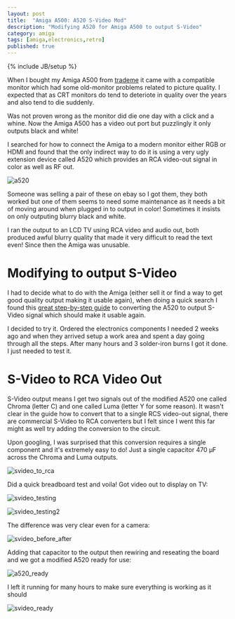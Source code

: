```yaml
---
layout: post
title:  "Amiga A500: A520 S-Video Mod"
description: "Modifying A520 for Amiga A500 to output S-Video"
category: amiga
tags: [amiga,electronics,retro]
published: true
---
```


{% include JB/setup %}

[a520]: {{site.baseurl}}assets/photos/amiga500/a520.jpg "Commodore A520"
[svideo_testing]: {{site.baseurl}}assets/photos/amiga500/svideo_testing.jpg "Testing conversion of S-Video to RCA video"
[svideo_testing2]: {{site.baseurl}}assets/photos/amiga500/svideo_testing2.jpg "Looking Good! Time to wrap up"
[svideo_before_after]: {{site.baseurl}}assets/photos/amiga500/svideo_before_after_comparison.jpg "Comparing video output from original A520 and modified A520"
[a520_ready]: {{site.baseurl}}assets/photos/amiga500/modified_a520_ready.jpg "Finished A520"
[svideo_ready]: {{site.baseurl}}assets/photos/amiga500/svideo_done.jpg "S-Video A520 ready!"

[svideo_conversion_guide]: http://members.iinet.net.au/~davem2/overclock/A520.html
[svideo_to_rca]: {{site.baseurl}}assets/photos/amiga500/svideo_to_rca.gif

When I bought my Amiga A500 from [trademe](https://www.trademe.co.nz/) it came with a compatible monitor which had some old-monitor problems related to picture quality. I expected that as CRT monitors do tend to deteriote in quality over the years and also tend to die suddenly.

Was not proven wrong as the monitor did die one day with a click and a whine. Now the Amiga A500 has a video out port but puzzlingly it only outputs black and white!

I searched for how to connect the Amiga to a modern monitor either RGB or HDMI and found that the only indirect way to do it is using a very ugly extension device called A520 which provides an RCA video-out signal in color as well as RF out.

![a520]

Someone was selling a pair of these on ebay so I got them, they both worked but one of them seems to need some maintenance as it needs a bit of moving around when plugged in to output in color! Sometimes it insists on only outputing blurry black and white.

I ran the output to an LCD TV using RCA video and audio out, both produced awful blurry quality that made it very difficult to read the text even! Since then the Amiga was unusable.

# Modifying to output S-Video

I had to decide what to do with the Amiga (either sell it or find a way to get good quality output making it usable again), when doing a quick search I found this [great step-by-step guide][svideo_conversion_guide] to converting the A520 to output S-Video signal which should make it usable again.

I decided to try it. Ordered the electronics components I needed 2 weeks ago and when they arrived setup a work area and spent a day going through all the steps. After many hours and 3 solder-iron burns I got it done. I just needed to test it.

# S-Video to RCA Video Out

S-Video output means I get two signals out of the modified A520 one called Chroma (letter C) and one called Luma (letter Y for some reason). It wasn't clear in the guide how to convert that to a single RCS video-out signal, there are commercial S-Video to RCA converters but I felt since I went this far might as well try adding the conversion to the circuit.

Upon googling, I was surprised that this conversion requires a single component and it's extremely easy to do! Just a single capacitor 470 μF across the Chroma and Luma outputs.

![svideo_to_rca]

Did a quick breadboard test and voila! Got video out to display on TV:

![svideo_testing]

![svideo_testing2]

The difference was very clear even for a camera:

![svideo_before_after]

Adding that capacitor to the output then rewiring and reseating the board and we got a modified A520 ready for use:

![a520_ready]

I left it running for many hours to make sure everything is working as it should

![svideo_ready]






